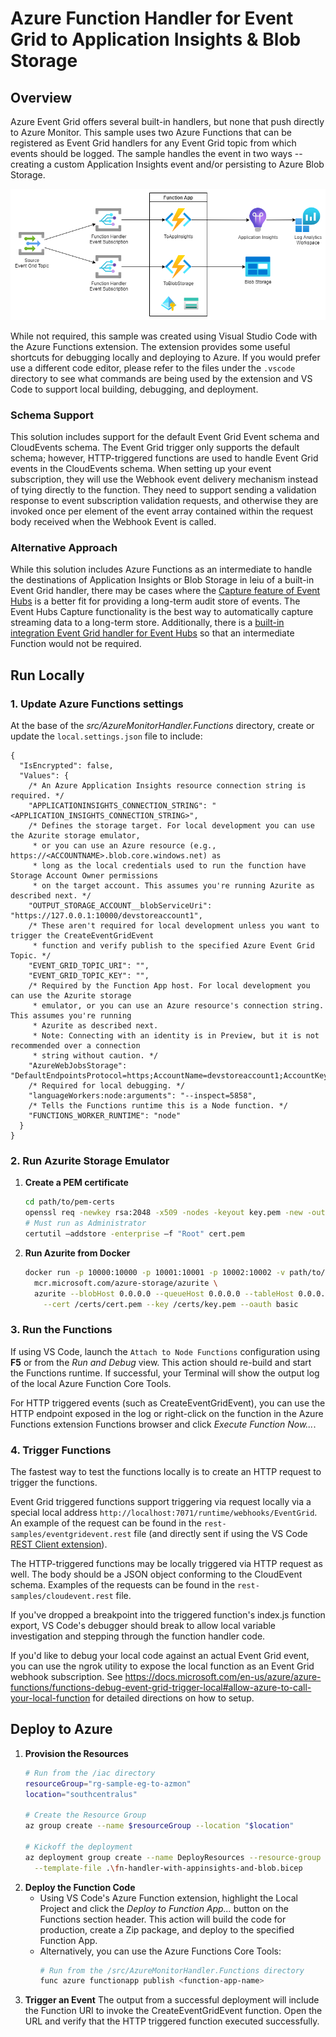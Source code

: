 # Azure Function Handler for Event Grid to Application Insights & Blob Storage

## Overview

Azure Event Grid offers several built-in handlers, but none that push directly to Azure Monitor. This sample uses two Azure Functions that can be registered as Event Grid handlers for any Event Grid topic from which events should be logged. The sample handles the event in two ways -- creating a custom Application Insights event and/or persisting to Azure Blob Storage.

![Resource diagram of conceptual architecture](./.assets/event-grid_to_app-insights.png)

While not required, this sample was created using Visual Studio Code with the Azure Functions extension. The extension provides some useful shortcuts for debugging locally and deploying to Azure. If you would prefer use a different code editor, please refer to the files under the `.vscode` directory to see what commands are being used by the extension and VS Code to support local building, debugging, and deployment.

### Schema Support

This solution includes support for the default Event Grid Event schema and CloudEvents schema. The Event Grid trigger only supports the default schema; however, HTTP-triggered functions are used to handle Event Grid events in the CloudEvents schema. When setting up your event subscription, they will use the Webhook event delivery mechanism instead of tying directly to the function. They need to support sending a validation response to event subscription validation requests, and otherwise they are invoked once per element of the event array contained within the request body received when the Webhook Event is called. 

### Alternative Approach

While this solution includes Azure Functions as an intermediate to handle the destinations of Application Insights or Blob Storage in leiu of a built-in Event Grid handler, there may be cases where the [Capture feature of Event Hubs](https://docs.microsoft.com/en-us/azure/event-hubs/event-hubs-capture-overview) is a better fit for providing a long-term audit store of events. The Event Hubs Capture functionality is the best way to automatically capture streaming data to a long-term store. Additionally, there is a [built-in integration Event Grid handler for Event Hubs](https://docs.microsoft.com/en-us/azure/event-grid/handler-event-hubs) so that an intermediate Function would not be required.

## Run Locally

### 1. Update Azure Functions settings

At the base of the *src/AzureMonitorHandler.Functions* directory, create or update the `local.settings.json` file to include:

```jsonc
{
  "IsEncrypted": false,
  "Values": {
    /* An Azure Application Insights resource connection string is required. */
    "APPLICATIONINSIGHTS_CONNECTION_STRING": "<APPLICATION_INSIGHTS_CONNECTION_STRING>",
    /* Defines the storage target. For local development you can use the Azurite storage emulator,
     * or you can use an Azure resource (e.g., https://<ACCOUNTNAME>.blob.core.windows.net) as
     * long as the local credentials used to run the function have Storage Account Owner permissions
     * on the target account. This assumes you're running Azurite as described next. */
    "OUTPUT_STORAGE_ACCOUNT__blobServiceUri": "https://127.0.0.1:10000/devstoreaccount1",
    /* These aren't required for local development unless you want to trigger the CreateEventGridEvent
     * function and verify publish to the specified Azure Event Grid Topic. */
    "EVENT_GRID_TOPIC_URI": "",
    "EVENT_GRID_TOPIC_KEY": "",
    /* Required by the Function App host. For local development you can use the Azurite storage 
     * emulator, or you can use an Azure resource's connection string. This assumes you're running 
     * Azurite as described next.
     * Note: Connecting with an identity is in Preview, but it is not recommended over a connection
     * string without caution. */
    "AzureWebJobsStorage": "DefaultEndpointsProtocol=https;AccountName=devstoreaccount1;AccountKey=Eby8vdM02xNOcqFlqUwJPLlmEtlCDXJ1OUzFT50uSRZ6IFsuFq2UVErCz4I6tq/K1SZFPTOtr/KBHBeksoGMGw==;BlobEndpoint=https://127.0.0.1:10000/devstoreaccount1;QueueEndpoint=https://127.0.0.1:10001/devstoreaccount1;",
    /* Required for local debugging. */
    "languageWorkers:node:arguments": "--inspect=5858",
    /* Tells the Functions runtime this is a Node function. */
    "FUNCTIONS_WORKER_RUNTIME": "node"
  }
}
```

### 2. Run Azurite Storage Emulator

1. **Create a PEM certificate**
   ```sh
   cd path/to/pem-certs
   openssl req -newkey rsa:2048 -x509 -nodes -keyout key.pem -new -out cert.pem -sha256 -days 365 -addext "subjectAltName=IP:127.0.0.1" -subj "/C=CO/ST=ST/L=LO/O=OR/OU=OU/CN=CN"
   # Must run as Administrator
   certutil –addstore -enterprise –f "Root" cert.pem
   ```
1. **Run Azurite from Docker**
   ```sh
   docker run -p 10000:10000 -p 10001:10001 -p 10002:10002 -v path/to/cert:/certs \
     mcr.microsoft.com/azure-storage/azurite \
     azurite --blobHost 0.0.0.0 --queueHost 0.0.0.0 --tableHost 0.0.0.0 \
       --cert /certs/cert.pem --key /certs/key.pem --oauth basic
   ```

### 3. Run the Functions

If using VS Code, launch the `Attach to Node Functions` configuration using **F5** or from the *Run and Debug* view. This action should re-build and start the Functions runtime. If successful, your Terminal will show the output log of the local Azure Function Core Tools.

For HTTP triggered events (such as CreateEventGridEvent), you can use the HTTP endpoint exposed in the log or right-click on the function in the Azure Functions extension Functions browser and click *Execute Function Now...*.

### 4. Trigger Functions

The fastest way to test the functions locally is to create an HTTP request to trigger the functions. 

Event Grid triggered functions support triggering via request locally via a special local address `http://localhost:7071/runtime/webhooks/EventGrid`. An example of the request can be found in the `rest-samples/eventgridevent.rest` file (and directly sent if using the VS Code [REST Client extension](https://marketplace.visualstudio.com/items?itemName=humao.rest-client)).

The HTTP-triggered functions may be locally triggered via HTTP request as well. The body should be a JSON object conforming to the CloudEvent schema. Examples of the requests can be found in the `rest-samples/cloudevent.rest` file.

If you've dropped a breakpoint into the triggered function's index.js function export, VS Code's debugger should break to allow local variable investigation and stepping through the function handler code.

If you'd like to debug your local code against an actual Event Grid event, you can use the ngrok utility to expose the local function as an Event Grid webhook subscription. See <https://docs.microsoft.com/en-us/azure/azure-functions/functions-debug-event-grid-trigger-local#allow-azure-to-call-your-local-function> for detailed directions on how to setup.

## Deploy to Azure

1. **Provision the Resources**
   ```bash
   # Run from the /iac directory
   resourceGroup="rg-sample-eg-to-azmon"
   location="southcentralus"

   # Create the Resource Group
   az group create --name $resourceGroup --location "$location"

   # Kickoff the deployment
   az deployment group create --name DeployResources --resource-group $resourceGroup \
     --template-file .\fn-handler-with-appinsights-and-blob.bicep
   ```
1. **Deploy the Function Code** 
   * Using VS Code's Azure Function extension, highlight the Local Project and click the *Deploy to Function App...* button on the Functions section header. This action will build the code for production, create a Zip package, and deploy to the specified Function App.
   * Alternatively, you can use the Azure Functions Core Tools:
     ```sh
     # Run from the /src/AzureMonitorHandler.Functions directory
     func azure functionapp publish <function-app-name>
     ```
1. **Trigger an Event** The output from a successful deployment will include the Function URI to invoke the CreateEventGridEvent function. Open the URL and verify that the HTTP triggered function executed successfully.
